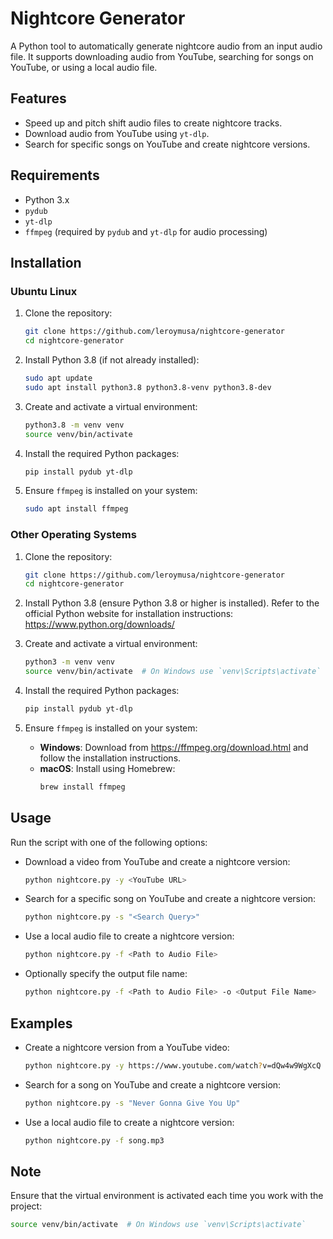 # Nightcore Generator

A Python tool to automatically generate nightcore audio from an input audio file. It supports downloading audio from YouTube, searching for songs on YouTube, or using a local audio file.

## Features

- Speed up and pitch shift audio files to create nightcore tracks.
- Download audio from YouTube using `yt-dlp`.
- Search for specific songs on YouTube and create nightcore versions.

## Requirements

- Python 3.x
- `pydub`
- `yt-dlp`
- `ffmpeg` (required by `pydub` and `yt-dlp` for audio processing)

## Installation

### Ubuntu Linux

1. Clone the repository:
    ```bash
    git clone https://github.com/leroymusa/nightcore-generator
    cd nightcore-generator
    ```

2. Install Python 3.8 (if not already installed):
    ```bash
    sudo apt update
    sudo apt install python3.8 python3.8-venv python3.8-dev
    ```

3. Create and activate a virtual environment:
    ```bash
    python3.8 -m venv venv
    source venv/bin/activate
    ```

4. Install the required Python packages:
    ```bash
    pip install pydub yt-dlp
    ```

5. Ensure `ffmpeg` is installed on your system:
    ```bash
    sudo apt install ffmpeg
    ```

### Other Operating Systems

1. Clone the repository:
    ```bash
    git clone https://github.com/leroymusa/nightcore-generator
    cd nightcore-generator
    ```

2. Install Python 3.8 (ensure Python 3.8 or higher is installed). Refer to the official Python website for installation instructions: https://www.python.org/downloads/

3. Create and activate a virtual environment:
    ```bash
    python3 -m venv venv
    source venv/bin/activate  # On Windows use `venv\Scripts\activate`
    ```

4. Install the required Python packages:
    ```bash
    pip install pydub yt-dlp
    ```

5. Ensure `ffmpeg` is installed on your system:
    - **Windows**: Download from https://ffmpeg.org/download.html and follow the installation instructions.
    - **macOS**: Install using Homebrew:
        ```bash
        brew install ffmpeg
        ```

## Usage

Run the script with one of the following options:

- Download a video from YouTube and create a nightcore version:
    ```bash
    python nightcore.py -y <YouTube URL>
    ```

- Search for a specific song on YouTube and create a nightcore version:
    ```bash
    python nightcore.py -s "<Search Query>"
    ```

- Use a local audio file to create a nightcore version:
    ```bash
    python nightcore.py -f <Path to Audio File>
    ```

- Optionally specify the output file name:
    ```bash
    python nightcore.py -f <Path to Audio File> -o <Output File Name>
    ```

## Examples

- Create a nightcore version from a YouTube video:
    ```bash
    python nightcore.py -y https://www.youtube.com/watch?v=dQw4w9WgXcQ
    ```

- Search for a song on YouTube and create a nightcore version:
    ```bash
    python nightcore.py -s "Never Gonna Give You Up"
    ```

- Use a local audio file to create a nightcore version:
    ```bash
    python nightcore.py -f song.mp3
    ```

## Note

Ensure that the virtual environment is activated each time you work with the project:
```bash
source venv/bin/activate  # On Windows use `venv\Scripts\activate`